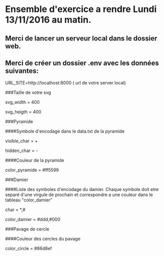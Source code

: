 # Ensemble d'exercice a rendre Lundi 13/11/2016 au matin.

## Merci de lancer un serveur local dans le dossier web.

## Merci de créer un dossier .env avec les données suivantes:

URL_SITE=http://localhost:8000 ( url de votre server local)

###Taille de votre svg


svg_width = 400 


svg_heigth = 400

###Pyramide

####Symbole d'encodage dans le data.txt de la pyramide


visible_char = +


hidden_char = -

####Couleur de la pyramide


color_pyramide = #ff5599


###Damier

####Liste des symboles d'encodage du damier. Chaque symbole doit etre separé d'une virgule de prochain et correspondre a une couleur dans le tableau "color_damier"


char = *,#


color_damier = #ddd,#000


###Pavage de cercle

####Couleur des cercles du pavage


color_circle = #86d8ef